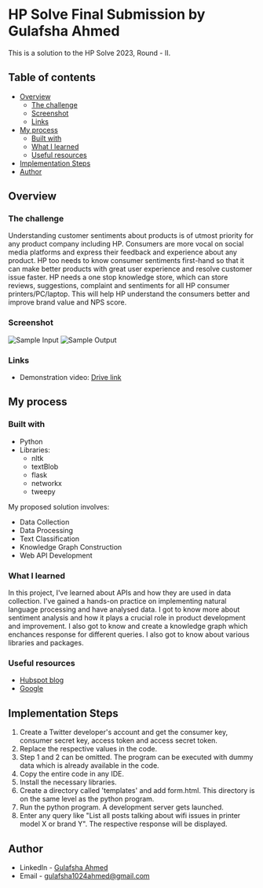 # HP Solve Final Submission by Gulafsha Ahmed

This is a solution to the HP Solve 2023, Round - II. 

## Table of contents

- [Overview](#overview)
  - [The challenge](#the-challenge)
  - [Screenshot](#screenshot)
  - [Links](#links)
- [My process](#my-process)
  - [Built with](#built-with)
  - [What I learned](#what-i-learned)
  - [Useful resources](#useful-resources)
- [Implementation Steps](#implementation-steps)
- [Author](#author)


## Overview

### The challenge

Understanding customer sentiments about products is of utmost priority for any product company including HP. Consumers are more vocal on social media platforms and express their feedback and experience about any product. HP too needs to know consumer sentiments first-hand so that it can make better products with great user experience and resolve customer issue faster. 
HP needs a one stop knowledge store, which can store reviews, suggestions, complaint and sentiments for all HP consumer printers/PC/laptop. This will help HP understand the consumers better and improve brand value and NPS score.

### Screenshot

![Sample Input](https://github.com/pyjamaSamm/HpSolve_Solution/assets/74822950/5e1b3b13-b713-4def-971e-b3223587e164)
![Sample Output](https://github.com/pyjamaSamm/HpSolve_Solution/assets/74822950/30068144-5041-4214-bfea-1e00e4309967)


### Links

- Demonstration video: [Drive link](https://drive.google.com/drive/folders/1liWbFWzxck2sSO3rnE8uyRoebfeGYg7f)

## My process

### Built with

* Python 
* Libraries:
    * nltk
    * textBlob
    * flask
    * networkx
    * tweepy

My proposed solution involves:

* Data Collection
* Data Processing
* Text Classification
* Knowledge Graph Construction
* Web API Development

### What I learned

In this project, I've learned about APIs and how they are used in data collection. I've gained a hands-on practice on implementing natural language processing and have analysed data. I got to know more about sentiment analysis and how it plays a crucial role in product development and improvement. I also got to know and create a knowledge graph which enchances response for different queries. I also got to know about various libraries and packages.

### Useful resources

- [Hubspot blog](https://blog.hubspot.com/service/social-media-customer-feedback)
- [Google](https://support.google.com/knowledgepanel/answer/9787176?hl=en)

## Implementation Steps

1. Create a Twitter developer's account and get the consumer key, consumer secret key, access token and access secret token.
2. Replace the respective values in the code.
3. Step 1 and 2 can be omitted. The program can be executed with dummy data which is already available in the code.
4. Copy the entire code in any IDE.
5. Install the necessary libraries.
6. Create a directory called 'templates' and add form.html. This directory is on the same level as the python program.
7. Run the python program. A development server gets launched.
8. Enter any query like "List all posts talking about wifi issues in printer model X or brand Y". The respective response will be displayed.

## Author
- LinkedIn - [Gulafsha Ahmed](https://www.linkedin.com/in/gulafshaahmed)
- Email - gulafsha1024ahmed@gmail.com
